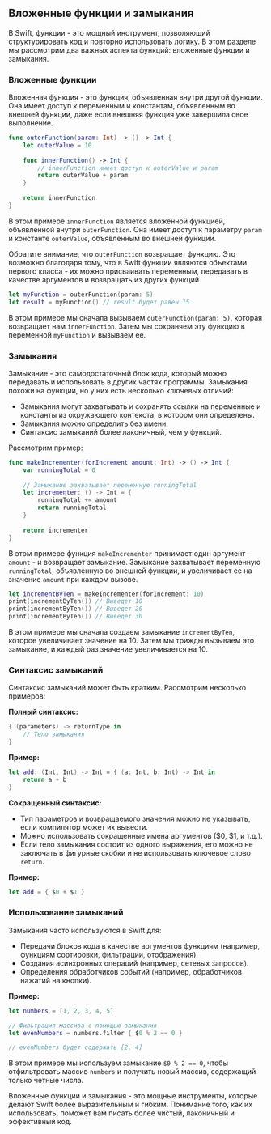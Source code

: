 ## Вложенные функции и замыкания

В Swift, функции - это мощный инструмент, позволяющий структурировать код и повторно использовать логику. В этом разделе мы рассмотрим два важных аспекта функций: вложенные функции и замыкания. 

### Вложенные функции

Вложенная функция - это функция, объявленная внутри другой функции. Она имеет доступ к переменным и константам, объявленным во внешней функции, даже если внешняя функция уже завершила свое выполнение.

```swift
func outerFunction(param: Int) -> () -> Int {
    let outerValue = 10
    
    func innerFunction() -> Int {
        // innerFunction имеет доступ к outerValue и param
        return outerValue + param
    }
    
    return innerFunction
}
```

В этом примере `innerFunction` является вложенной функцией, объявленной внутри `outerFunction`. Она имеет доступ к параметру `param` и константе `outerValue`, объявленным во внешней функции. 

Обратите внимание, что `outerFunction` возвращает функцию. Это возможно благодаря тому, что в Swift функции являются объектами первого класса - их можно присваивать переменным, передавать в качестве аргументов и возвращать из других функций.

```swift
let myFunction = outerFunction(param: 5)
let result = myFunction() // result будет равен 15
```

В этом примере мы сначала вызываем `outerFunction(param: 5)`, которая возвращает нам `innerFunction`. Затем мы сохраняем эту функцию в переменной `myFunction` и вызываем ее. 

### Замыкания

Замыкание - это самодостаточный блок кода, который можно передавать и использовать в других частях программы. Замыкания похожи на функции, но у них есть несколько ключевых отличий:

* Замыкания могут захватывать и сохранять ссылки на переменные и константы из окружающего контекста, в котором они определены.
* Замыкания можно определить без имени.
* Синтаксис замыканий более лаконичный, чем у функций.

Рассмотрим пример:

```swift
func makeIncrementer(forIncrement amount: Int) -> () -> Int {
    var runningTotal = 0
    
    // Замыкание захватывает переменную runningTotal
    let incrementer: () -> Int = {
        runningTotal += amount
        return runningTotal
    }
    
    return incrementer
}
```

В этом примере функция `makeIncrementer` принимает один аргумент - `amount` - и возвращает замыкание. Замыкание захватывает переменную `runningTotal`, объявленную во внешней функции, и увеличивает ее на значение `amount` при каждом вызове.

```swift
let incrementByTen = makeIncrementer(forIncrement: 10)
print(incrementByTen()) // Выведет 10
print(incrementByTen()) // Выведет 20
print(incrementByTen()) // Выведет 30
```

В этом примере мы сначала создаем замыкание `incrementByTen`, которое увеличивает значение на 10. Затем мы трижды вызываем это замыкание, и каждый раз значение увеличивается на 10.

### Синтаксис замыканий

Синтаксис замыканий может быть кратким. Рассмотрим несколько примеров:

**Полный синтаксис:**

```swift
{ (parameters) -> returnType in
    // Тело замыкания
}
```

**Пример:**

```swift
let add: (Int, Int) -> Int = { (a: Int, b: Int) -> Int in
    return a + b
}
```

**Сокращенный синтаксис:**

* Тип параметров и возвращаемого значения можно не указывать, если компилятор может их вывести.
* Можно использовать сокращенные имена аргументов ($0, $1, и т.д.).
* Если тело замыкания состоит из одного выражения, его можно не заключать в фигурные скобки и не использовать ключевое слово `return`.

**Пример:**

```swift
let add = { $0 + $1 }
```

### Использование замыканий

Замыкания часто используются в Swift для:

* Передачи блоков кода в качестве аргументов функциям (например, функциям сортировки, фильтрации, отображения).
* Создания асинхронных операций (например, сетевых запросов).
* Определения обработчиков событий (например, обработчиков нажатий на кнопки).

**Пример:**

```swift
let numbers = [1, 2, 3, 4, 5]

// Фильтрация массива с помощью замыкания
let evenNumbers = numbers.filter { $0 % 2 == 0 }

// evenNumbers будет содержать [2, 4]
```

В этом примере мы используем замыкание `$0 % 2 == 0`, чтобы отфильтровать массив `numbers` и получить новый массив, содержащий только четные числа.

Вложенные функции и замыкания - это мощные инструменты, которые делают Swift более выразительным и гибким. Понимание того, как их использовать, поможет вам писать более чистый, лаконичный и эффективный код. 
